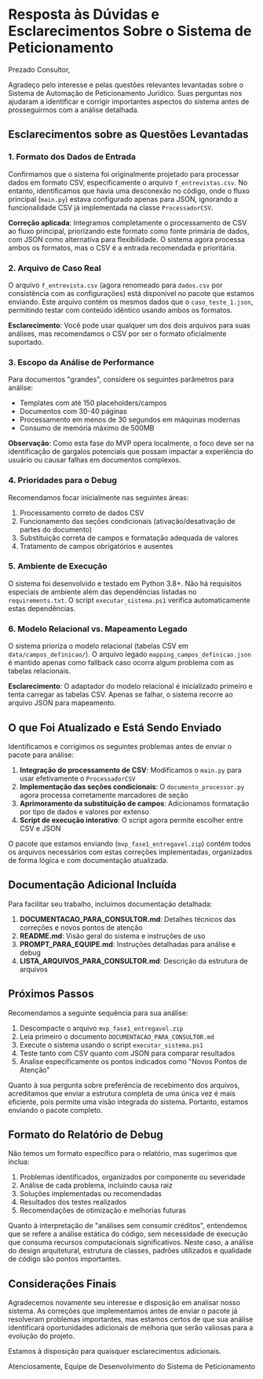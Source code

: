 # Resposta às Dúvidas e Esclarecimentos Sobre o Sistema de Peticionamento

Prezado Consultor,

Agradeço pelo interesse e pelas questões relevantes levantadas sobre o Sistema de Automação de Peticionamento Jurídico. Suas perguntas nos ajudaram a identificar e corrigir importantes aspectos do sistema antes de prosseguirmos com a análise detalhada.

## Esclarecimentos sobre as Questões Levantadas

### 1. Formato dos Dados de Entrada

Confirmamos que o sistema foi originalmente projetado para processar dados em formato CSV, especificamente o arquivo `f_entrevistas.csv`. No entanto, identificamos que havia uma desconexão no código, onde o fluxo principal (`main.py`) estava configurado apenas para JSON, ignorando a funcionalidade CSV já implementada na classe `ProcessadorCSV`.

**Correção aplicada**: Integramos completamente o processamento de CSV ao fluxo principal, priorizando este formato como fonte primária de dados, com JSON como alternativa para flexibilidade. O sistema agora processa ambos os formatos, mas o CSV é a entrada recomendada e prioritária.

### 2. Arquivo de Caso Real

O arquivo `f_entrevista.csv` (agora renomeado para `dados.csv` por consistência com as configurações) está disponível no pacote que estamos enviando. Este arquivo contém os mesmos dados que o `caso_teste_1.json`, permitindo testar com conteúdo idêntico usando ambos os formatos.

**Esclarecimento**: Você pode usar qualquer um dos dois arquivos para suas análises, mas recomendamos o CSV por ser o formato oficialmente suportado.

### 3. Escopo da Análise de Performance

Para documentos "grandes", considere os seguintes parâmetros para análise:

- Templates com até 150 placeholders/campos
- Documentos com 30-40 páginas
- Processamento em menos de 30 segundos em máquinas modernas
- Consumo de memória máximo de 500MB

**Observação**: Como esta fase do MVP opera localmente, o foco deve ser na identificação de gargalos potenciais que possam impactar a experiência do usuário ou causar falhas em documentos complexos.

### 4. Prioridades para o Debug

Recomendamos focar inicialmente nas seguintes áreas:

1. Processamento correto de dados CSV
2. Funcionamento das seções condicionais (ativação/desativação de partes do documento)
3. Substituição correta de campos e formatação adequada de valores
4. Tratamento de campos obrigatórios e ausentes

### 5. Ambiente de Execução

O sistema foi desenvolvido e testado em Python 3.8+. Não há requisitos especiais de ambiente além das dependências listadas no `requirements.txt`. O script `executar_sistema.ps1` verifica automaticamente estas dependências.

### 6. Modelo Relacional vs. Mapeamento Legado

O sistema prioriza o modelo relacional (tabelas CSV em `data/campos_definicao/`). O arquivo legado `mapping_campos_definicao.json` é mantido apenas como fallback caso ocorra algum problema com as tabelas relacionais.

**Esclarecimento**: O adaptador do modelo relacional é inicializado primeiro e tenta carregar as tabelas CSV. Apenas se falhar, o sistema recorre ao arquivo JSON para mapeamento.

## O que Foi Atualizado e Está Sendo Enviado

Identificamos e corrigimos os seguintes problemas antes de enviar o pacote para análise:

1. **Integração do processamento de CSV**: Modificamos o `main.py` para usar efetivamente o `ProcessadorCSV`
2. **Implementação das seções condicionais**: O `documento_processor.py` agora processa corretamente marcadores de seção
3. **Aprimoramento da substituição de campos**: Adicionamos formatação por tipo de dados e valores por extenso
4. **Script de execução interativo**: O script agora permite escolher entre CSV e JSON

O pacote que estamos enviando (`mvp_fase1_entregavel.zip`) contém todos os arquivos necessários com estas correções implementadas, organizados de forma lógica e com documentação atualizada.

## Documentação Adicional Incluída

Para facilitar seu trabalho, incluímos documentação detalhada:

1. **DOCUMENTACAO_PARA_CONSULTOR.md**: Detalhes técnicos das correções e novos pontos de atenção
2. **README.md**: Visão geral do sistema e instruções de uso
3. **PROMPT_PARA_EQUIPE.md**: Instruções detalhadas para análise e debug
4. **LISTA_ARQUIVOS_PARA_CONSULTOR.md**: Descrição da estrutura de arquivos

## Próximos Passos

Recomendamos a seguinte sequência para sua análise:

1. Descompacte o arquivo `mvp_fase1_entregavel.zip`
2. Leia primeiro o documento `DOCUMENTACAO_PARA_CONSULTOR.md`
3. Execute o sistema usando o script `executar_sistema.ps1`
4. Teste tanto com CSV quanto com JSON para comparar resultados
5. Analise especificamente os pontos indicados como "Novos Pontos de Atenção"

Quanto à sua pergunta sobre preferência de recebimento dos arquivos, acreditamos que enviar a estrutura completa de uma única vez é mais eficiente, pois permite uma visão integrada do sistema. Portanto, estamos enviando o pacote completo.

## Formato do Relatório de Debug

Não temos um formato específico para o relatório, mas sugerimos que inclua:

1. Problemas identificados, organizados por componente ou severidade
2. Análise de cada problema, incluindo causa raiz
3. Soluções implementadas ou recomendadas
4. Resultados dos testes realizados
5. Recomendações de otimização e melhorias futuras

Quanto à interpretação de "análises sem consumir créditos", entendemos que se refere a análise estática do código, sem necessidade de execução que consuma recursos computacionais significativos. Neste caso, a análise do design arquitetural, estrutura de classes, padrões utilizados e qualidade de código são pontos importantes.

## Considerações Finais

Agradecemos novamente seu interesse e disposição em analisar nosso sistema. As correções que implementamos antes de enviar o pacote já resolveram problemas importantes, mas estamos certos de que sua análise identificará oportunidades adicionais de melhoria que serão valiosas para a evolução do projeto.

Estamos à disposição para quaisquer esclarecimentos adicionais.

Atenciosamente,
Equipe de Desenvolvimento do Sistema de Peticionamento
